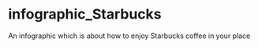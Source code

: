 # infographic_Starbucks

<p>An infographic which is about how to enjoy Starbucks coffee in your place</P>
